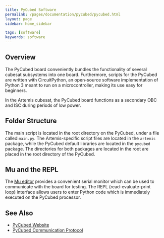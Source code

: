 ```yaml
---
title: PyCubed Software
permalink: /pages/documentation/pycubed/pycubed.html
layout: page
sidebar: home_sidebar

tags: [software]
keywords: software
---
```



## Overview

The PyCubed board conveniently bundles the functionality of several cubesat subsystems into one board. Furthermore,
scripts for the PyCubed are written with CircuitPython, an open-source software implementation of Python 3 meant to run 
on a microcontroller, making its use easy for beginners.

In the Artemis cubesat, the PyCubed board functions as a secondary OBC and ISC during periods of low power.

## Folder Structure

The main script is located in the root directory on the PyCubed, under a file called `main.py`.
The Artemis-specific script files are located in the `artemis` package, while the PyCubed default
libraries are located in the `pycubed` package.
The directories for both packages are located in the root are placed in the root directory of the PyCubed.


## Mu and the REPL

The [Mu editor](https://codewith.mu/) provides a convenient serial monitor which can be used to communicate
with the board for testing. The REPL (read-evaluate-print loop) interface allows users to enter Python
code which is immediately executed on the PyCubed processor.


## See Also
* [PyCubed Website](http://pycubed.org/)
* [PyCubed Communication Protocol]({{site.folder_docs_other}}/pycubed-communication.html)
